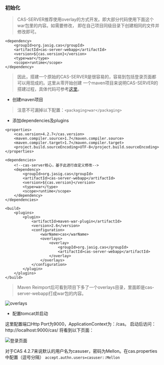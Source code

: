 ### 初始化
> CAS-SERVER推荐使用overlay的方式开发。即大部分代码使用下面这个war包里的内容。如需要修改，
即在自己项目同级目录下创建相同的文件并修改即可。
```
<dependency>
    <groupId>org.jasig.cas</groupId>
    <artifactId>cas-server-webapp</artifactId>
    <version>${cas.version}</version>
    <type>war</type>
    <scope>runtime</scope>
</dependency>
```
> 因此，搭建一个原始的CAS-SERVER是很容易的，容易到包括登录页面都可以用现成的。这里从零开始创建
一个maven项目来说明CAS-SERVER的搭建过程，具体代码可参考[这里](https://github.com/MoonChaserChen/cas-server-4.2/commit/4aa59e0438f911e4a298179635861f40533cb343)。

* 创建maven项目
> 注意不可漏掉以下配置：`<packaging>war</packaging>`

* 添加dependencies及plugins
```
<properties>
    <cas.version>4.2.7</cas.version>
    <maven.compiler.source>1.7</maven.compiler.source>
    <maven.compiler.target>1.7</maven.compiler.target>
    <project.build.sourceEncoding>UTF-8</project.build.sourceEncoding>
</properties>
```

```
<dependencies>
    <!--cas-server核心，基于此进行自定义修改-->
    <dependency>
        <groupId>org.jasig.cas</groupId>
        <artifactId>cas-server-webapp</artifactId>
        <version>${cas.version}</version>
        <type>war</type>
        <scope>runtime</scope>
    </dependency>
</dependencies>
```

```
<build>
    <plugins>
        <plugin>
            <artifactId>maven-war-plugin</artifactId>
            <version>2.6</version>
            <configuration>
                <warName>cas</warName>
                <overlays>
                    <overlay>
                        <groupId>org.jasig.cas</groupId>
                        <artifactId>cas-server-webapp</artifactId>
                    </overlay>
                </overlays>
            </configuration>
        </plugin>
    </plugins>
</build>
```

> Maven Reimport后可看到项目下多了一个overlays目录，里面即是cas-server-webapp打成war包的内容。

![overlays](http://image.akira.ink/cas-server-4.2/fast-start/overlays.png)

* 配置tomcat并启动

这里配置端口Http Port为9000，ApplicationContext为：/cas。 启动后访问： http://localhost:9000/cas/ 将看到以下页面：

![登录页面](http://image.akira.ink/cas-server-4.2/fast-start/login.png)

对于CAS 4.2.7来说默认的用户名为casuser，密码为Mellon。在cas.properties中配置（逗号分隔）
`accept.authn.users=casuser::Mellon`